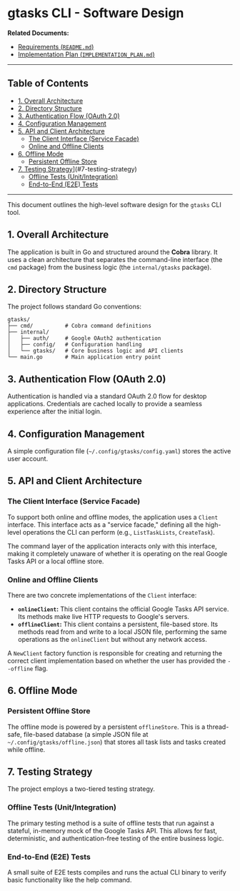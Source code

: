 # gtasks CLI - Software Design

**Related Documents:**
- [Requirements (`README.md`)](./README.md)
- [Implementation Plan (`IMPLEMENTATION_PLAN.md`)](./IMPLEMENTATION_PLAN.md)

---

## Table of Contents

- [1. Overall Architecture](#1-overall-architecture)
- [2. Directory Structure](#2-directory-structure)
- [3. Authentication Flow (OAuth 2.0)](#3-authentication-flow-oauth-20)
- [4. Configuration Management](#4-configuration-management)
- [5. API and Client Architecture](#5-api-and-client-architecture)
  - [The Client Interface (Service Facade)](#the-client-interface-service-facade)
  - [Online and Offline Clients](#online-and-offline-clients)
- [6. Offline Mode](#6-offline-mode)
  - [Persistent Offline Store](#persistent-offline-store)
- [7. Testing Strategy](#7-testing-strategy)](#7-testing-strategy)
  - [Offline Tests (Unit/Integration)](#offline-tests-unitintegration)
  - [End-to-End (E2E) Tests](#end-to-end-e2e-tests)

---

This document outlines the high-level software design for the `gtasks` CLI tool.

## 1. Overall Architecture

The application is built in Go and structured around the **Cobra** library. It uses a clean architecture that separates the command-line interface (the `cmd` package) from the business logic (the `internal/gtasks` package).

## 2. Directory Structure

The project follows standard Go conventions:
```
gtasks/
├── cmd/          # Cobra command definitions
├── internal/
│   ├── auth/     # Google OAuth2 authentication
│   ├── config/   # Configuration handling
│   └── gtasks/   # Core business logic and API clients
└── main.go       # Main application entry point
```

## 3. Authentication Flow (OAuth 2.0)

Authentication is handled via a standard OAuth 2.0 flow for desktop applications. Credentials are cached locally to provide a seamless experience after the initial login.

## 4. Configuration Management

A simple configuration file (`~/.config/gtasks/config.yaml`) stores the active user account.

## 5. API and Client Architecture

### The Client Interface (Service Facade)

To support both online and offline modes, the application uses a `Client` interface. This interface acts as a "service facade," defining all the high-level operations the CLI can perform (e.g., `ListTaskLists`, `CreateTask`).

The command layer of the application interacts only with this interface, making it completely unaware of whether it is operating on the real Google Tasks API or a local offline store.

### Online and Offline Clients

There are two concrete implementations of the `Client` interface:
- **`onlineClient`:** This client contains the official Google Tasks API service. Its methods make live HTTP requests to Google's servers.
- **`offlineClient`:** This client contains a persistent, file-based store. Its methods read from and write to a local JSON file, performing the same operations as the `onlineClient` but without any network access.

A `NewClient` factory function is responsible for creating and returning the correct client implementation based on whether the user has provided the `--offline` flag.

## 6. Offline Mode

### Persistent Offline Store

The offline mode is powered by a persistent `offlineStore`. This is a thread-safe, file-based database (a simple JSON file at `~/.config/gtasks/offline.json`) that stores all task lists and tasks created while offline.

## 7. Testing Strategy

The project employs a two-tiered testing strategy.

### Offline Tests (Unit/Integration)

The primary testing method is a suite of offline tests that run against a stateful, in-memory mock of the Google Tasks API. This allows for fast, deterministic, and authentication-free testing of the entire business logic.

### End-to-End (E2E) Tests

A small suite of E2E tests compiles and runs the actual CLI binary to verify basic functionality like the help command.
